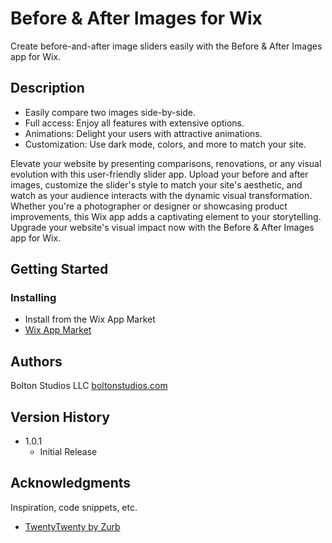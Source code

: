 # Before & After Images for Wix

Create before-and-after image sliders easily with the Before & After Images app for Wix.

## Description

* Easily compare two images side-by-side.
* Full access: Enjoy all features with extensive options.
* Animations: Delight your users with attractive animations.
* Customization: Use dark mode, colors, and more to match your site.

Elevate your website by presenting comparisons, renovations, or any visual evolution with this user-friendly slider app. Upload your before and after images, customize the slider's style to match your site's aesthetic, and watch as your audience interacts with the dynamic visual transformation. Whether you're a photographer or designer or showcasing product improvements, this Wix app adds a captivating element to your storytelling. Upgrade your website's visual impact now with the Before & After Images app for Wix.

## Getting Started

### Installing

* Install from the Wix App Market
* [Wix App Market](https://www.wix.com/app-market/before-after-images/)

## Authors

Bolton Studios LLC
[boltonstudios.com](https://www.boltonstudios.com/)

## Version History

* 1.0.1
    * Initial Release

## Acknowledgments

Inspiration, code snippets, etc.
* [TwentyTwenty by Zurb](https://github.com/zurb/twentytwenty/)
